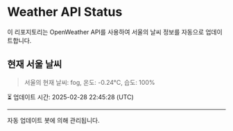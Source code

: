 
# Weather API Status

이 리포지토리는 OpenWeather API를 사용하여 서울의 날씨 정보를 자동으로 업데이트합니다.

## 현재 서울 날씨
> 서울의 현재 날씨: fog, 온도: -0.24°C, 습도: 100%

⏳ 업데이트 시간: 2025-02-28 22:45:28 (UTC)

---
자동 업데이트 봇에 의해 관리됩니다.
